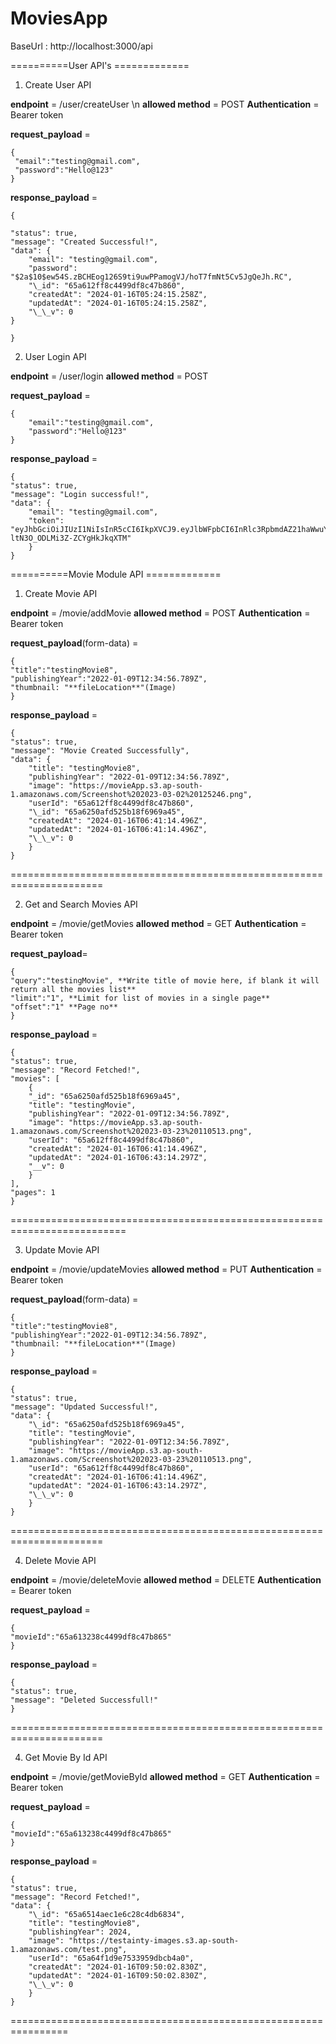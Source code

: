 # MoviesApp

BaseUrl : http://localhost:3000/api

==========User API's =============

1. Create User API

**endpoint** = /user/createUser \n
**allowed method** = POST
**Authentication** = Bearer token

**request_payload** =

	{  
	 "email":"testing@gmail.com",
	 "password":"Hello@123"
	}

**response_payload** =

	{

	"status": true,
	"message": "Created Successful!",
	"data": {
		"email": "testing@gmail.com",
		"password": "$2a$10$ew54S.zBCHEog126S9ti9uwPPamogVJ/hoT7fmNt5Cv5JgQeJh.RC",
		"\_id": "65a612ff8c4499df8c47b860",
		"createdAt": "2024-01-16T05:24:15.258Z",
		"updatedAt": "2024-01-16T05:24:15.258Z",
		"\_\_v": 0
	}

	}

2. User Login API

**endpoint** = /user/login
**allowed method** = POST

**request_payload** =

    {
        "email":"testing@gmail.com",
        "password":"Hello@123"
    }

**response_payload** =

	{
	"status": true,
	"message": "Login successful!",
	"data": {
		"email": "testing@gmail.com",
		"token": "eyJhbGciOiJIUzI1NiIsInR5cCI6IkpXVCJ9.eyJlbWFpbCI6InRlc3RpbmdAZ21haWwuY29tIiwiaWF0IjoxNzA1Mzg4MDQ3LCJleHAiOjE3MDU0MDYwNDd9.VCdSeTXolFNcTzY9-ltN3O_ODLMi3Z-ZCYgHkJkqXTM"
		}
	}

==========Movie Module API =============

1. Create Movie API

**endpoint** = /movie/addMovie
**allowed method** = POST
**Authentication** = Bearer token

**request_payload**(form-data) =

	{
	"title":"testingMovie8",
	"publishingYear":"2022-01-09T12:34:56.789Z",
	"thumbnail: "**fileLocation**"(Image)
	}

**response_payload** =

	{
	"status": true,
	"message": "Movie Created Successfully",
	"data": {
		"title": "testingMovie8",
		"publishingYear": "2022-01-09T12:34:56.789Z",
		"image": "https://movieApp.s3.ap-south-1.amazonaws.com/Screenshot%202023-03-02%20125246.png",
		"userId": "65a612ff8c4499df8c47b860",
		"\_id": "65a6250afd525b18f6969a45",
		"createdAt": "2024-01-16T06:41:14.496Z",
		"updatedAt": "2024-01-16T06:41:14.496Z",
		"\_\_v": 0
		}
	}
======================================================================

2. Get and Search Movies API

**endpoint** = /movie/getMovies
**allowed method** = GET
**Authentication** = Bearer token

**request_payload**=

	{
	"query":"testingMovie", **Write title of movie here, if blank it will return all the movies list**
	"limit":"1", **Limit for list of movies in a single page**
	"offset":"1" **Page no**
	}

**response_payload** =

	{
	"status": true,
	"message": "Record Fetched!",
	"movies": [
		{
		"_id": "65a6250afd525b18f6969a45",
		"title": "testingMovie",
		"publishingYear": "2022-01-09T12:34:56.789Z",
		"image": "https://movieApp.s3.ap-south-1.amazonaws.com/Screenshot%202023-03-23%20110513.png",
		"userId": "65a612ff8c4499df8c47b860",
		"createdAt": "2024-01-16T06:41:14.496Z",
		"updatedAt": "2024-01-16T06:43:14.297Z",
		"__v": 0
		}
	],
	"pages": 1
	}
==========================================================================

3. Update Movie API

**endpoint** = /movie/updateMovies
**allowed method** = PUT
**Authentication** = Bearer token

**request_payload**(form-data) =

	{
	"title":"testingMovie8",
	"publishingYear":"2022-01-09T12:34:56.789Z",
	"thumbnail: "**fileLocation**"(Image)
	}

**response_payload** =

	{
	"status": true,
	"message": "Updated Successful!",
	"data": {
		"\_id": "65a6250afd525b18f6969a45",
		"title": "testingMovie",
		"publishingYear": "2022-01-09T12:34:56.789Z",
		"image": "https://movieApp.s3.ap-south-1.amazonaws.com/Screenshot%202023-03-23%20110513.png",
		"userId": "65a612ff8c4499df8c47b860",
		"createdAt": "2024-01-16T06:41:14.496Z",
		"updatedAt": "2024-01-16T06:43:14.297Z",
		"\_\_v": 0
		}
	}
======================================================================

4. Delete Movie API

**endpoint** = /movie/deleteMovie
**allowed method** = DELETE
**Authentication** = Bearer token

**request_payload** =

	{
	"movieId":"65a613238c4499df8c47b865"
	}

**response_payload** =

	{
	"status": true,
	"message": "Deleted Successfull!"
	}
======================================================================

4. Get Movie By Id API

**endpoint** = /movie/getMovieById
**allowed method** = GET
**Authentication** = Bearer token

**request_payload** =

	{
	"movieId":"65a613238c4499df8c47b865"
	}

**response_payload** =

	{
	"status": true,
	"message": "Record Fetched!",
	"data": {
		"\_id": "65a6514aec1e6c28c4db6834",
		"title": "testingMovie8",
		"publishingYear": 2024,
		"image": "https://testainty-images.s3.ap-south-1.amazonaws.com/test.png",
		"userId": "65a64f1d9e7533959dbcb4a0",
		"createdAt": "2024-01-16T09:50:02.830Z",
		"updatedAt": "2024-01-16T09:50:02.830Z",
		"\_\_v": 0
		}
	}
================================================================
